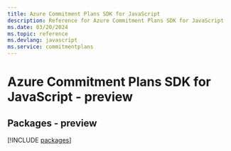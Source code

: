 ```yaml
---
title: Azure Commitment Plans SDK for JavaScript
description: Reference for Azure Commitment Plans SDK for JavaScript
ms.date: 03/20/2024
ms.topic: reference
ms.devlang: javascript
ms.service: commitmentplans
---
```

# Azure Commitment Plans SDK for JavaScript - preview
## Packages - preview
[!INCLUDE [packages](commitment-plans-index.md)]